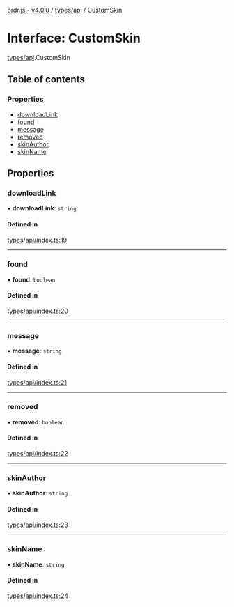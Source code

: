 [ordr.js - v4.0.0](../README.md) / [types/api](../modules/types_api.md) / CustomSkin

# Interface: CustomSkin

[types/api](../modules/types_api.md).CustomSkin

## Table of contents

### Properties

- [downloadLink](types_api.CustomSkin.md#downloadlink)
- [found](types_api.CustomSkin.md#found)
- [message](types_api.CustomSkin.md#message)
- [removed](types_api.CustomSkin.md#removed)
- [skinAuthor](types_api.CustomSkin.md#skinauthor)
- [skinName](types_api.CustomSkin.md#skinname)

## Properties

### downloadLink

• **downloadLink**: `string`

#### Defined in

[types/api/index.ts:19](https://github.com/LockBlock-dev/ordr.js/blob/b45a0e0/src/types/api/index.ts#L19)

___

### found

• **found**: `boolean`

#### Defined in

[types/api/index.ts:20](https://github.com/LockBlock-dev/ordr.js/blob/b45a0e0/src/types/api/index.ts#L20)

___

### message

• **message**: `string`

#### Defined in

[types/api/index.ts:21](https://github.com/LockBlock-dev/ordr.js/blob/b45a0e0/src/types/api/index.ts#L21)

___

### removed

• **removed**: `boolean`

#### Defined in

[types/api/index.ts:22](https://github.com/LockBlock-dev/ordr.js/blob/b45a0e0/src/types/api/index.ts#L22)

___

### skinAuthor

• **skinAuthor**: `string`

#### Defined in

[types/api/index.ts:23](https://github.com/LockBlock-dev/ordr.js/blob/b45a0e0/src/types/api/index.ts#L23)

___

### skinName

• **skinName**: `string`

#### Defined in

[types/api/index.ts:24](https://github.com/LockBlock-dev/ordr.js/blob/b45a0e0/src/types/api/index.ts#L24)
